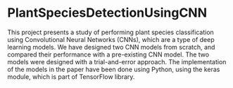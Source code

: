 # PlantSpeciesDetectionUsingCNN
This project presents a study of performing plant 
species classification using Convolutional Neural Networks 
(CNNs), which are a type of deep learning models. We have 
designed two CNN models from scratch, and compared their 
performance with a pre-existing CNN model. The two models 
were designed with a trial-and-error approach. The 
implementation of the models in the paper have been done using 
Python, using the keras module, which is part of TensorFlow 
library.
